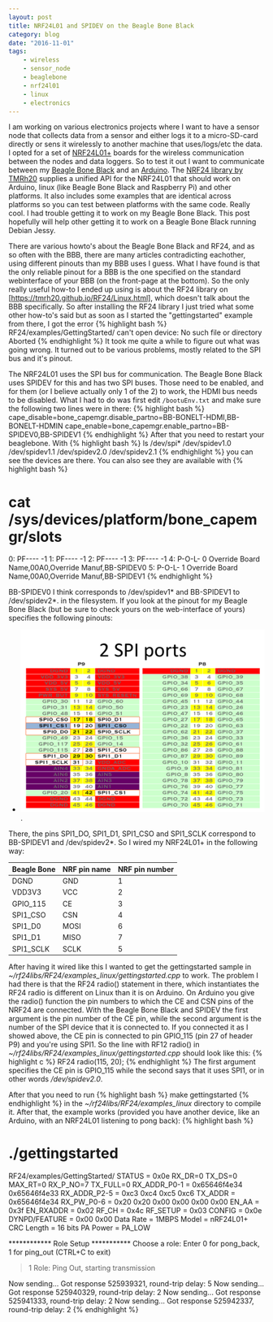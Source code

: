```yaml
---
layout: post
title: NRF24L01 and SPIDEV on the Beagle Bone Black
category: blog
date: "2016-11-01"
tags: 
    - wireless
    - sensor_node
    - beaglebone
    - nrf24l01
    - linux
    - electronics
---
```

I am working on various electronics projects where I want to have a sensor node that collects data from a sensor and either logs it to a micro-SD-card directly or sens it wirelessly to another machine that uses/logs/etc the data. I opted for a set of [NRF24L01+](http://www.nordicsemi.com/eng/Products/2.4GHz-RF/nRF24L01) boards for the wireless communication between the nodes and data loggers. So to test it out I want to communicate between my [Beagle Bone Black](http://www.nordicsemi.com/eng/Products/2.4GHz-RF/nRF24L01) and an [Arduino](https://www.arduino.cc/). The [NRF24 library by TMRh20](https://www.arduino.cc/) supplies a unified API for the NRF24L01 that should work on Arduino, linux (like Beagle Bone Black and Raspberry Pi) and other platforms. It also includes some examples that are identical across platforms so you can test between platforms with the same code. Really cool. I had trouble getting it to work on my Beagle Bone Black. This post hopefully will help other getting it to work on a Beagle Bone Black running Debian Jessy.

There are various howto's about the Beagle Bone Black and RF24, and as so often with the BBB, there are many articles contradicting eachother, using different pinouts than my BBB uses I guess. What I have found is that the only reliable pinout for a BBB is the one specified on the standard webinterface of your BBB (on the front-page at the bottom). So the only really useful how-to I ended up using is about the RF24 library on [https://tmrh20.github.io/RF24/Linux.html], which doesn't talk about the BBB specifically. So after installing the RF24 library I just tried what some other how-to's said but as soon as I started the "gettingstarted" example from there, I got the error
{% highlight bash %}
RF24/examples/GettingStarted/
can't open device: No such file or directory
Aborted
{% endhighlight %}
It took me quite a while to figure out what was going wrong. It turned out to be various problems, mostly related to the SPI bus and it's pinout.

The NRF24L01 uses the SPI bus for communication. The Beagle Bone Black uses SPIDEV for this and has two SPI buses. Those need to be enabled, and for them (or I believe actually only 1 of the 2) to work, the HDMI bus needs to be disabled. What I had to do was first edit `/bootuEnv.txt` and make sure the following two lines were in there:
{% highlight bash %}
cape_disable=bone_capemgr.disable_partno=BB-BONELT-HDMI,BB-BONELT-HDMIN
cape_enable=bone_capemgr.enable_partno=BB-SPIDEV0,BB-SPIDEV1
{% endhighlight %}
After that you need to restart your beaglebone. With
{% highlight bash %}
ls /dev/spi*
/dev/spidev1.0  /dev/spidev1.1  /dev/spidev2.0  /dev/spidev2.1
{% endhighlight %}
you can see the devices are there.
You can also see they are available with
{% highlight bash %}
# cat /sys/devices/platform/bone_capemgr/slots 
0: PF----  -1 
1: PF----  -1 
2: PF----  -1 
3: PF----  -1 
4: P-O-L-   0 Override Board Name,00A0,Override Manuf,BB-SPIDEV0
5: P-O-L-   1 Override Board Name,00A0,Override Manuf,BB-SPIDEV1
{% endhighlight %}

BB-SPIDEV0 I think corresponds to /dev/spidev1\* and BB-SPIDEV1 to /dev/spidev2\*. in the filesystem. If you look at the pinout for my Beagle Bone Black (but be sure to check yours on the web-interface of yours) specifies the following pinouts:

* ![Beagle Bone Black SPI pinout](/images/bbb_spi_pinout.png).

There, the pins SPI1_DO, SPI1_D1, SPI1_CSO and SPI1_SCLK correspond to BB-SPIDEV1 and /dev/spidev2\*. So I wired my NRF24L01+ in the following way:

| Beagle Bone| NRF pin name | NRF pin number |
|------------|--------------|----------------|
| DGND       | GND          | 1              |
| VDD3V3     | VCC          | 2              |
| GPIO_115   | CE           | 3              |
| SPI1_CSO   | CSN          | 4              |
| SPI1_D0    | MOSI         | 6              |
| SPI1_D1    | MISO         | 7              |
| SPI1_SCLK  | SCLK         | 5              |


After having it wired like this I wanted to get the gettingstarted sample in *~/rf24libs/RF24/examples_linux/gettingstarted.cpp* to work. The problem I had there is that the RF24 radio() statement in there, which instantiates the RF24 radio is different on Linux than it is on Arduino. On Arduino you give the radio() function the pin numbers to which the CE and CSN pins of the NRF24 are connected. With the Beagle Bone Black and SPIDEV the first argument is the pin number of the CE pin, while the second argument is the number of the SPI device that it is connected to. If you connected it as I showed above, the CE pin is connected to pin GPIO_115 (pin 27 of header P9) and you're using SPI1. So the line with RF12 radio() in *~/rf24libs/RF24/examples_linux/gettingstarted.cpp* should look like this:
{% highlight c %}
RF24 radio(115, 20);
{% endhighlight %}
The first argument specifies the CE pin is GPIO_115 while the second says that it uses SPI1, or in other words */dev/spidev2.0*. 

After that you need to run
{% highlight bash %}
make gettingstarted
{% endhighlight %}
in the *~/rf24libs/RF24/examples_linux* directory to compile it.
After that, the example works (provided you have another device, like an Arduino, with an NRF24L01 listening to pong back):
{% highlight bash %}
# ./gettingstarted
RF24/examples/GettingStarted/
STATUS       = 0x0e RX_DR=0 TX_DS=0 MAX_RT=0 RX_P_NO=7 TX_FULL=0
RX_ADDR_P0-1     = 0x65646f4e34 0x65646f4e33
RX_ADDR_P2-5     = 0xc3 0xc4 0xc5 0xc6
TX_ADDR      = 0x65646f4e34
RX_PW_P0-6   = 0x20 0x20 0x00 0x00 0x00 0x00
EN_AA        = 0x3f
EN_RXADDR    = 0x02
RF_CH        = 0x4c
RF_SETUP     = 0x03
CONFIG       = 0x0e
DYNPD/FEATURE    = 0x00 0x00
Data Rate    = 1MBPS
Model        = nRF24L01+
CRC Length   = 16 bits
PA Power     = PA_LOW

 ************ Role Setup ***********
 Choose a role: Enter 0 for pong_back, 1 for ping_out (CTRL+C to exit) 
 >1
 Role: Ping Out, starting transmission 

 Now sending...
 Got response 525939321, round-trip delay: 5
 Now sending...
 Got response 525940329, round-trip delay: 2
 Now sending...
 Got response 525941333, round-trip delay: 2
 Now sending...
 Got response 525942337, round-trip delay: 2
{% endhighlight %}

